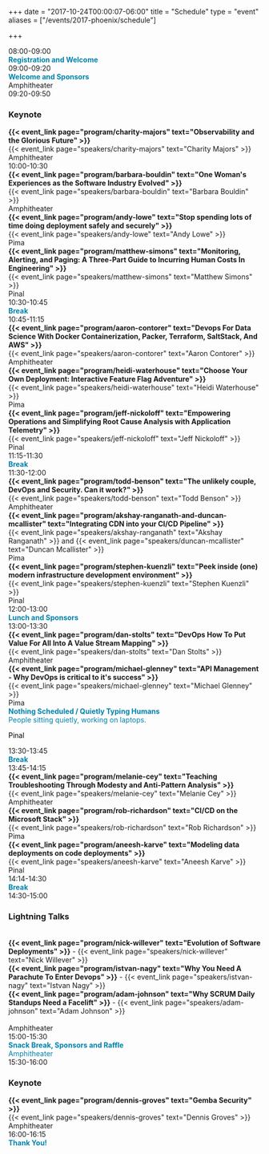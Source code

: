+++
date = "2017-10-24T00:00:07-06:00"
title = "Schedule"
type = "event"
aliases = ["/events/2017-phoenix/schedule"]

+++

<div class = "row">
  <div class = "col-md-12">
    <!-- this div is repeated for each timeslot -->
    <div class = "row">
      <div class = "col-md-3">
        <time>08:00-09:00</time>
      </div>
      <div class = "col-md-9 box" style="color: #0082AB">
        <strong>Registration and Welcome</strong>
      </div>
    </div> <!-- end timeslot div -->
         <!-- this div is repeated for each timeslot -->
    <div class = "row">
      <div class = "col-md-3">
        <time>09:00-09:20</time>
      </div>
      <div class = "col-md-9 box">
        <span style="color: #0082AB"><strong>Welcome and Sponsors</strong></span><br />Amphitheater
      </div>
    </div> <!-- end timeslot div -->    
    <!-- this div is repeated for each timeslot -->
    <div class = "row">
      <div class = "col-md-3">
        <time>09:20-09:50</time>
      </div>
      <div class = "col-md-9 box">
        <h3>Keynote</h3><strong>{{< event_link page="program/charity-majors" text="Observability and the Glorious Future" >}}</strong><br />{{< event_link page="speakers/charity-majors" text="Charity Majors" >}}<br />Amphitheater
      </div>
    </div> <!-- end timeslot div -->
    <!-- this div is repeated for each timeslot -->
    <div class = "row">
      <div class = "col-md-3">
        <time>10:00-10:30</time>
      </div>
      <div class = "col-md-3 box">
        <strong>{{< event_link page="program/barbara-bouldin" text="One Woman's Experiences as the Software Industry Evolved" >}}</strong><br />{{< event_link page="speakers/barbara-bouldin" text="Barbara Bouldin" >}}<br />Amphitheater
      </div>
      <div class = "col-md-3 box">
        <strong>{{< event_link page="program/andy-lowe" text="Stop spending lots of time doing deployment safely and securely" >}}</strong><br />{{< event_link page="speakers/andy-lowe" text="Andy Lowe" >}}<br />Pima
      </div>
      <div class = "col-md-3 box">
        <strong>{{< event_link page="program/matthew-simons" text="Monitoring, Alerting, and Paging: A Three-Part Guide to Incurring Human Costs In Engineering" >}}</strong><br />{{< event_link page="speakers/matthew-simons" text="Matthew Simons" >}}<br />Pinal
      </div>
    </div> <!-- end timeslot div -->
         <!-- this div is repeated for each timeslot -->
    <div class = "row">
      <div class = "col-md-3">
        <time>10:30-10:45</time>
      </div>
      <div class = "col-md-9 box" style="color: #0082AB">
        <strong>Break</strong>
      </div>
    </div> <!-- end timeslot div -->
     <!-- this div is repeated for each timeslot -->
    <div class = "row">
      <div class = "col-md-3">
        <time>10:45-11:15</time>
      </div>
      <div class = "col-md-3 box">
        <strong>{{< event_link page="program/aaron-contorer" text="Devops For Data Science With Docker Containerization, Packer, Terraform, SaltStack, And AWS" >}}</strong><br />{{< event_link page="speakers/aaron-contorer" text="Aaron Contorer" >}}<br />Amphitheater
      </div>
      <div class = "col-md-3 box">
        <strong>{{< event_link page="program/heidi-waterhouse" text="Choose Your Own Deployment: Interactive Feature Flag Adventure" >}}</strong><br />{{< event_link page="speakers/heidi-waterhouse" text="Heidi Waterhouse" >}}<br />Pima
      </div>
      <div class = "col-md-3 box">
        <strong>{{< event_link page="program/jeff-nickoloff" text="Empowering Operations and Simplifying Root Cause Analysis with Application Telemetry" >}}</strong><br />{{< event_link page="speakers/jeff-nickoloff" text="Jeff Nickoloff" >}}<br />Pinal
      </div>
    </div> <!-- end timeslot div -->
         <!-- this div is repeated for each timeslot -->
    <div class = "row">
      <div class = "col-md-3">
        <time>11:15-11:30</time>
      </div>
      <div class = "col-md-9 box" style="color: #0082AB">
        <strong>Break</strong>
      </div>
    </div> <!-- end timeslot div -->
     <!-- this div is repeated for each timeslot -->
    <div class = "row">
      <div class = "col-md-3">
        <time>11:30-12:00</time>
      </div>
      <div class = "col-md-3 box">
        <strong>{{< event_link page="program/todd-benson" text="The unlikely couple, DevOps and Security. Can it work?" >}}</strong><br />{{< event_link page="speakers/todd-benson" text="Todd Benson" >}}<br />Amphitheater
      </div>
      <div class = "col-md-3 box">
        <strong>{{< event_link page="program/akshay-ranganath-and-duncan-mcallister" text="Integrating CDN into your CI/CD Pipeline" >}}</strong><br />{{< event_link page="speakers/akshay-ranganath" text="Akshay Ranganath" >}} and {{< event_link page="speakers/duncan-mcallister" text="Duncan Mcallister" >}}<br />Pima
      </div>
      <div class = "col-md-3 box">
        <strong>{{< event_link page="program/stephen-kuenzli" text="Peek inside (one) modern infrastructure development environment" >}}</strong><br />{{< event_link page="speakers/stephen-kuenzli" text="Stephen Kuenzli" >}}<br />Pinal
      </div>
    </div> <!-- end timeslot div -->
         <!-- this div is repeated for each timeslot -->
    <div class = "row">
      <div class = "col-md-3">
        <time>12:00-13:00</time>
      </div>
      <div class = "col-md-9 box" style="color: #0082AB">
        <strong>Lunch and Sponsors</strong>
      </div>
    </div> <!-- end timeslot div -->
     <!-- this div is repeated for each timeslot -->
    <div class = "row">
      <div class = "col-md-3">
        <time>13:00-13:30</time>
      </div>
      <div class = "col-md-3 box">
        <strong>{{< event_link page="program/dan-stolts" text="DevOps How To Put Value For All Into A Value Stream Mapping" >}}</strong><br />{{< event_link page="speakers/dan-stolts" text="Dan Stolts" >}}<br />Amphitheater
      </div>
      <div class = "col-md-3 box">
        <strong>{{< event_link page="program/michael-glenney" text="API Management - Why DevOps is critical to it's success" >}}</strong><br />{{< event_link page="speakers/michael-glenney" text="Michael Glenney" >}}<br />Pima
      </div>
      <div class = "col-md-3 box" style="color: #0082AB">
        <strong>Nothing Scheduled / Quietly Typing Humans</strong><br />People sitting quietly, working on laptops.<br /><p style="color: #000000">Pinal</p>
      </div>
    </div> <!-- end timeslot div -->
         <!-- this div is repeated for each timeslot -->
    <div class = "row">
      <div class = "col-md-3">
        <time>13:30-13:45</time>
      </div>
      <div class = "col-md-9 box" style="color: #0082AB">
        <strong>Break</strong>
      </div>
    </div> <!-- end timeslot div -->
    <!-- this div is repeated for each timeslot -->
    <div class = "row">
      <div class = "col-md-3">
        <time>13:45-14:15</time>
      </div>
      <div class = "col-md-3 box">
        <strong>{{< event_link page="program/melanie-cey" text="Teaching Troubleshooting Through Modesty and Anti-Pattern Analysis" >}}</strong><br />{{< event_link page="speakers/melanie-cey" text="Melanie Cey" >}}<br />Amphitheater
      </div>
      <div class = "col-md-3 box">
        <strong>{{< event_link page="program/rob-richardson" text="CI/CD on the Microsoft Stack" >}}</strong><br />{{< event_link page="speakers/rob-richardson" text="Rob Richardson" >}}<br />Pima
      </div>
      <div class = "col-md-3 box">
				<strong>{{< event_link page="program/aneesh-karve" text="Modeling data deployments on code deployments" >}}</strong><br />{{< event_link page="speakers/aneesh-karve" text="Aneesh Karve" >}}<br />Pinal
			</div>
    </div> <!-- end timeslot div -->
         <!-- this div is repeated for each timeslot -->
    <div class = "row">
      <div class = "col-md-3">
        <time>14:14-14:30</time>
      </div>
      <div class = "col-md-9 box" style="color: #0082AB">
        <strong>Break</strong>
      </div>
    </div> <!-- end timeslot div -->
    <!-- this div is repeated for each timeslot -->
    <div class = "row">
      <div class = "col-md-3">
        <time>14:30-15:00</time>
      </div>
      <div class = "col-md-9 box">
        <H3>Lightning Talks</h3><br />
        <strong>{{< event_link page="program/nick-willever" text="Evolution of Software Deployments" >}}</strong> - {{< event_link page="speakers/nick-willever" text="Nick Willever" >}}
        <br /><strong>{{< event_link page="program/istvan-nagy" text="Why You Need A Parachute To Enter Devops" >}}</strong> - {{< event_link page="speakers/istvan-nagy" text="Istvan Nagy" >}}
        <br /><strong>{{< event_link page="program/adam-johnson" text="Why SCRUM Daily Standups Need a Facelift" >}}</strong> - {{< event_link page="speakers/adam-johnson" text="Adam Johnson" >}}
        <br /><br />Amphitheater
      </div>
    </div> <!-- end timeslot div -->
         <!-- this div is repeated for each timeslot -->
    <div class = "row">
      <div class = "col-md-3">
        <time>15:00-15:30</time>
      </div>
      <div class = "col-md-9 box" style="color: #0082AB">
        <strong>Snack Break, Sponsors and Raffle</strong><br />Amphitheater
      </div>
    </div> <!-- end timeslot div -->
         <!-- this div is repeated for each timeslot -->
    <div class = "row">
      <div class = "col-md-3">
        <time>15:30-16:00</time>
      </div>
      <div class = "col-md-9 box">
        <h3>Keynote</h3><strong>{{< event_link page="program/dennis-groves" text="Gemba Security" >}}</strong><br />{{< event_link page="speakers/dennis-groves" text="Dennis Groves" >}}<br />Amphitheater
      </div>
    </div> <!-- end timeslot div -->
    <!-- this div is repeated for each timeslot -->
    <div class = "row">
      <div class = "col-md-3">
        <time>16:00-16:15</time>
      </div>
      <div class = "col-md-9 box" style="color: #0082AB">
        <strong>Thank You!</strong>
      </div>
    </div> <!-- end timeslot div -->
  </div><!-- end day 1 -->
</div>
